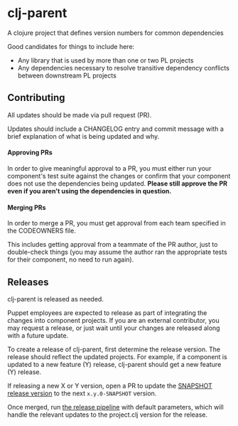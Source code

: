 # clj-parent
A clojure project that defines version numbers for common dependencies

Good candidates for things to include here:

* Any library that is used by more than one or two PL projects
* Any dependencies necessary to resolve transitive dependency conflicts between downstream PL projects

## Contributing

All updates should be made via pull request (PR).

Updates should include a CHANGELOG entry and commit message with a brief explanation of what is being updated and why.

#### Approving PRs
In order to give meaningful approval to a PR, you must either run your component's test suite against the changes or confirm that your component does not use the dependencies being updated.
**Please still approve the PR even if you aren't using the dependencies in question.**

#### Merging PRs
In order to merge a PR, you must get approval from each team specified in the CODEOWNERS file.

This includes getting approval from a teammate of the PR author, just to double-check things (you may assume the author ran the appropriate tests for their component, no need to run again).

## Releases

clj-parent is released as needed.

Puppet employees are expected to release as part of integrating the changes into component projects.
If you are an external contributor, you may request a release, or just wait until your changes are released along with a future update.

To create a release of clj-parent, first determine the release version.
The release should reflect the updated projects. For example, if a component is updated to a new feature (Y) release, clj-parent should get a new feature (Y) release.

If releasing a new X or Y version, open a PR to update the
[SNAPSHOT release version](https://github.com/puppetlabs/clj-parent/blob/main/project.clj#L10)
to the next `x.y.0-SNAPSHOT` version.

Once merged, run [the release pipeline](https://cinext-jenkinsmaster-enterprise-prod-1.delivery.puppetlabs.net/job/enterprise_clj-parent_release-clj_main/)
with default parameters, which will handle the relevant updates to the
project.clj version for the release.
